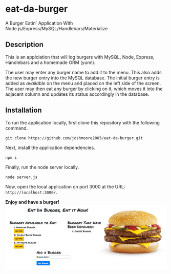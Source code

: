 # eat-da-burger
A Burger Eatin' Application With Node.js/Express/MySQL/Handlebars/Materialize

## Description

This is an applciation that will log burgers with MySQL, Node, Express, Handlebars and a homemade ORM (yum!).

The user may enter any burger name to add it to the menu. This also adds the new burger entry into the MySQL database. The initial burger entry is added as *available* on the menu and placed on the left side of the screen. The user may then eat any burger by clicking on it, which moves it into the adjacent column and updates its status accordingly in the database.

## Installation

To run the application locally, first clone this repository with the following command.

	git clone https://github.com/joshmoore2003/eat-da-burger.git

Next, install the application dependencies.

	npm i
	
Finally, run the node server locally.

	node server.js
	
Now, open the local application on port 3000 at the URL: `http://localhost:3000/`.

**Enjoy and have a burger!**
![burger photo](https://github.com/joshmoore2003/eat-da-burger/blob/master/public/assets/img/eat-da-burger.JPG)